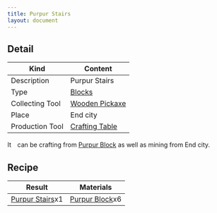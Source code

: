 ```yaml
---
title: Purpur Stairs
layout: document
---
```

## Detail

|Kind|Content|
|---|---|
|Description|Purpur Stairs|
|Type|[Blocks](Blocks)|
|Collecting Tool|[Wooden Pickaxe](Wooden_Pickaxe)|
|Place|End city|
|Production Tool|[Crafting Table](Crafting_Table)|

It　can be crafting from [Purpur Block](Purpur_Block) as well as mining from End city.

## Recipe

|Result|Materials|
|---|---|
|[Purpur Stairs](Purpur_Stairs)x1|[Purpur Block](Purpur_Block)x6|

